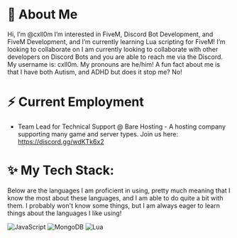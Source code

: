 # 👋 About Me
Hi, I’m @cxll0m I’m interested in FiveM, Discord Bot Development, and FiveM Development, and I’m currently learning Lua scripting for FiveM! I’m looking to collaborate on I am currently looking to collaborate with other developers on Discord Bots and you are able to reach me via the Discord. My username is: cxll0m. My pronouns are he/him! A fun fact about me is that I have both Autism, and ADHD but does it stop me? No!

# ⚡ Current Employment
- Team Lead for Technical Support @ Bare Hosting - A hosting company supporting many game and server types. Join us here: https://discord.gg/wdKTk6x2

# ✨ My Tech Stack:

Below are the languages I am proficient in using, pretty much meaning that I know the most about these languages, and I am able to do quite a bit with them. I probably won't know some things, but I am always eager to learn things about the languages I like using!

![JavaScript](https://img.shields.io/badge/javascript-%23323330.svg?style=for-the-badge&logo=javascript&logoColor=%23F7DF1E) ![MongoDB](https://img.shields.io/badge/MongoDB-%234ea94b.svg?style=for-the-badge&logo=mongodb&logoColor=white) ![Lua](https://img.shields.io/badge/Lua-%232C2D72.svg?style=for-the-badge&logo=lua&logoColor=white)
